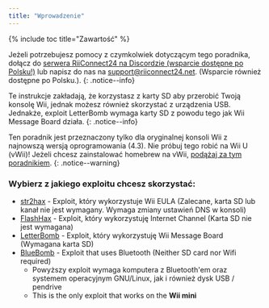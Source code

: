 ```yaml
---
title: "Wprowadzenie"
---
```


{% include toc title="Zawartość" %}

Jeżeli potrzebujesz pomocy z czymkolwiek dotyczącym tego poradnika, dołącz do [serwera RiiConnect24 na Discordzie (wsparcie dostępne po Polsku!)](https://discord.gg/b4Y7jfD) lub napisz do nas na [support@riiconnect24.net](mailto:support@riiconnect24.net). (Wsparcie również dostępne po Polsku.).
{: .notice--info}

Te instrukcje zakładają, że korzystasz z karty SD aby przerobić Twoją konsolę Wii, jednak możesz również skorzystać z urządzenia USB. Jednakże, exploit LetterBomb wymaga karty SD z powodu tego jak Wii Message Board działa.
{: .notice--info}

Ten poradnik jest przeznaczony tylko dla oryginalnej konsoli Wii z najnowszą wersją oprogramowania (4.3). Nie próbuj tego robić na Wii U (vWii)! Jeżeli chcesz zainstalować homebrew na vWii, [podążaj za tym poradnikiem](https://wiiuguide.xyz/#/vwii/).
{: .notice--warning}

### Wybierz z jakiego exploitu chcesz skorzystać:

- [str2hax](str2hax) - Exploit, który wykorzystuje Wii EULA (Zalecane, karta SD lub kanał nie jest wymagany. Wymaga zmiany ustawień DNS w konsoli)
- [FlashHax](flashhax) - Exploit, który wykorzystuję Internet Channel (Karta SD nie jest wymagana)
- [LetterBomb](letterbomb) - Exploit, który wykorzystuję Wii Message Board (Wymagana karta SD)
- [BlueBomb](bluebomb) - Exploit that uses Bluetooth (Neither SD card nor Wifi required)
    * Powyższy exploit wymaga komputera z Bluetooth'em oraz systemem operacyjnym GNU/Linux, jak i również dysk USB / pendrive
    * This is the only exploit that works on the **Wii mini**
